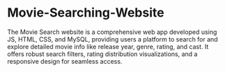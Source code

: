# Movie-Searching-Website
The Movie Search website is a comprehensive web app developed using JS, HTML, CSS, and MySQL, providing users a platform to search for and explore detailed movie info like release year, genre, rating, and cast. It offers robust search filters, rating distribution visualizations, and a responsive design for seamless access.
